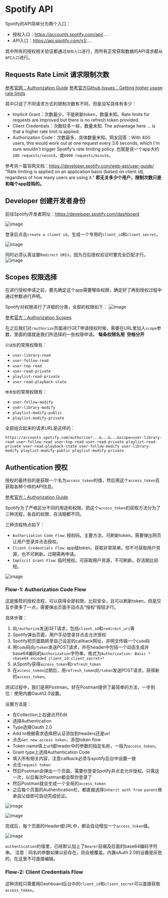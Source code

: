 # Spotify API

Spotify的API简单分为两个入口：
- 授权入口：https://accounts.spotify.com/api/....
- API入口：https://api.spotify.com/v1/....

其中所有的授权相关验证都通过`授权入口`进行，而所有正常获取数据的API请求都从`API入口`进行。


## Requests Rate Limit 请求限制次数

[参考官网：Authorization Guide](https://developer.spotify.com/documentation/general/guides/authorization-guide/)
[参考官方Github Issues：Getting higher usage rate limits](https://github.com/spotify/web-api/issues/644)

其中只说了不同请求方式的限制次数有不同，但是没写具体有多少：
- Implicit Grant：次数最少，不能刷新token，数量未知。Rate limits for requests are improved but there is no refresh token provided. 
- Client Credentials：次数较多一些，数量未知. The advantage here ... is that a higher rate limit is applied.
- Authorization Code：次数最多，具体数量未知。网友回答：With 400 users, this would work out at one request every 3.6 seconds, which I'm sure wouldn't trigger Spotify's rate limiting policy. 也就是说一个app大约`100 requests/second`，或`6000 requests/minute`。

参考另一篇官网文档：https://developer.spotify.com/web-api/user-guide/
"Rate limiting is applied on an application basis (based on client id), regardless of how many users are using it."
**即无关多少个用户，限制次数只是和每个app挂钩的。**


## Developer 创建开发者身份

前往Spotify开发者网址：https://developer.spotify.com/dashboard

![image](https://user-images.githubusercontent.com/14041622/49656491-7625ac00-fa78-11e8-8366-0ce2116ca5c7.png)

登录后点击`create a client id`，生成一个专用的`client_id`和`client_secret`。


![image](https://user-images.githubusercontent.com/14041622/49656450-5a220a80-fa78-11e8-9ac7-2bee6e00b55f.png)


同时必须认真设置`Redirect URIs`，因为日后授权验证时要完全匹配才行。
![image](https://user-images.githubusercontent.com/14041622/49656428-4bd3ee80-fa78-11e8-8b0f-2d53869230a9.png)


## Scopes 权限选择

在进行授权申请之前，要先确定这个app需要哪些权限，确定好了再到授权过程中通过参数进行声明。

Spotify对权限进行了详细的分类，全部的权限如下：
![image](https://user-images.githubusercontent.com/14041622/49665332-86955100-fa8f-11e8-9309-fa2054ecf1a5.png)

[参考官方：Authorization Scopes](https://developer.spotify.com/documentation/general/guides/scopes/)

在之后我们对`/authorize`页面进行GET申请授权时候，需要在URL里加入`scope`参数，里面的值就是我们所选择的一些权限申请。
**每条权限名用` `空格分开**

`只读型`的常用权限有：
- `user-library-read`
- `user-follow-read `
- `user-top-read `
- `user-read-private`
- `playlist-read-private`
- `user-read-playback-state`

`修改型`的常用权限有：
- `user-follow-modify`
- `user-library-modify`
- `playlist-modify-public`
- `playlist-modify-private`

全部组合起来的请求URL是这样的：
```url
https://accounts.spotify.com/authorize?...&...&...&scope=user-library-read user-follow-read user-top-read user-read-private playlist-read-private user-read-playback-state user-follow-modify user-library-modify playlist-modify-public playlist-modify-private
```






## Authentication 授权

授权的最终目的是获取一个名为`access_token`的值，然后用这个`access_token`去获取各种个样的API信息。

[参考官方：Authorization Guide](https://developer.spotify.com/documentation/general/guides/authorization-guide/)

Spotify为了严格区分不同的用途和权限，把这个`access_token`的获取方法分为了三种流程，各自的权限、存活期都不同。

三种流程特点如下：
- `Authorization Code Flow`: 授权码。主要方法，可刷新token。需要弹出网页让用户登录并点击授权。
- `Client Credentials Flow`: app级token。获取非常简单。但不可获取用户资源，也不可刷新。过期需再申请。
- `Implicit Grant Flow`: 临时授权。可获取用户资源，不可刷新。存活期比较短。

![image](https://user-images.githubusercontent.com/14041622/49655129-b420d100-fa74-11e8-9606-5b7086137ca1.png)

### Flow-1: Authorization Code Flow

这是推荐的授权流程，可以获得全部权限，比较安全，且可以刷新token。但是交互步骤多了一点，需要弹出页面手动点击“授权”按钮才行。

具体步骤：
1. 向`/authorize`发送GET请求，包括`client_id`和`redirect_uri`等
2. Spotify弹出页面，用户手动登录并点击允许授权
3. Spotify把页面跳转至自己设定的callback网址，并明文传输一个`Code`码
4. 用`Code`码向`/token`发送POST请求，并在header中包括一个动态生成并base64编码的`Authorization`字符串，格式为`Authorization: Basic *<base64 encoded client_id:client_secret>*`
5. 从Spotify获得`access_token`和`refresh_token`
6. 在`access_token`过期后，用`refresh_token`向`/token`发送POST请求，获得新的`access_token`。


测试过程中，我们是用Postman。好在Postman提供了最简单的方法，一步到位：使用内置Oauth2.0设置。

设置方法是：
- 在Collection上右键点开Edit
- 选择Authentication
- Type选择Oauth 2.0
- Add to根据需求选择把认证添加到headers还是url
- 点击`Get new access token`，添加token flow
- Token name填上url或header中的参数的指定名称，一般为`access_token`。
- Grant type上选择Authentication Code
- 填入所有相关内容，注意callback必须与spotify后台中设置一致
- 点击`request token`
- 然后Postman会弹出一个页面，需要你登录Spotify并点击允许授权。只需这一次，以后每次Postman都会帮你登录了
- 然后Postman就会生成一个全局的`access_token`
- 之后每个页面的Authentication栏，都直接选择`Inherit auth from parent`继承自父级即可自动完成验证。

![image](https://user-images.githubusercontent.com/14041622/49668052-f576a800-fa97-11e8-8a61-f62e167642ff.png)

![image](https://user-images.githubusercontent.com/14041622/49668267-8baace00-fa98-11e8-9666-7e6b17fd2ef2.png)

完成后，每个页面的Header或URL中，都会自动增加一个`access_token`值。

![image](https://user-images.githubusercontent.com/14041622/49668478-30c5a680-fa99-11e8-89d8-7e27e122c501.png)


`authentication`的值里，已经默认加上了`Bearer`前缀及后面的base64编码字符串。
注意：同名的参数如果以前存在，则会被覆盖。内置oAuth 2.0的设置是灰色的，在这里不可直接编辑。



### Flow-2: Client Credentials Flow

这种流程只需要用Dashboard后台中的`client_id`和`client_secret`可以直接获取`access_token`。
